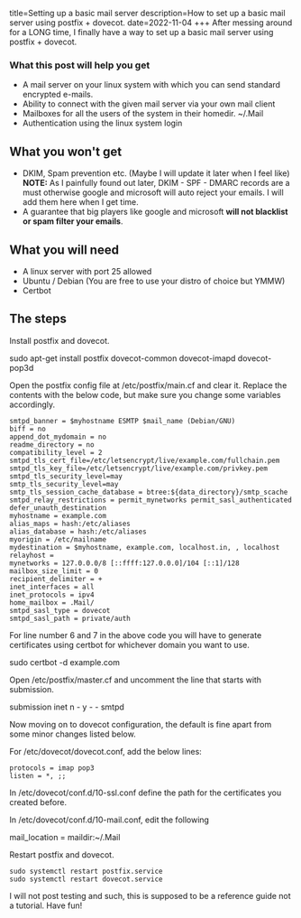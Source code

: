 title=Setting up a basic mail server
description=How to set up a basic mail server using postfix + dovecot.
date=2022-11-04
+++
After messing around for a LONG time, I finally have a way to set up a basic
mail server using postfix + dovecot.

### What this post will help you get

- A mail server on your linux system with which you can send standard encrypted e-mails.
- Ability to connect with the given mail server via your own mail client
- Mailboxes for all the users of the system in their homedir. ~/.Mail
- Authentication using the linux system login

## What you won't get
- DKIM, Spam prevention etc. (Maybe I will update it later when I feel like) **NOTE:** As I painfully found out later, DKIM - SPF - DMARC records are a must otherwise google and microsoft will auto reject your emails. I will add them here when I get time.
- A guarantee that big players like google and microsoft **will not blacklist
  or spam filter your emails**.

## What you will need
- A linux server with port 25 allowed
- Ubuntu / Debian (You are free to use your distro of choice but YMMW)
- Certbot

## The steps

Install postfix and dovecot.


sudo apt-get install postfix dovecot-common dovecot-imapd dovecot-pop3d

	

Open the postfix config file at /etc/postfix/main.cf and clear it. Replace
the contents with the below code, but make sure you change some variables
accordingly.

    smtpd_banner = $myhostname ESMTP $mail_name (Debian/GNU)
    biff = no
    append_dot_mydomain = no
    readme_directory = no
    compatibility_level = 2
    smtpd_tls_cert_file=/etc/letsencrypt/live/example.com/fullchain.pem
    smtpd_tls_key_file=/etc/letsencrypt/live/example.com/privkey.pem
    smtpd_tls_security_level=may
    smtp_tls_security_level=may
    smtp_tls_session_cache_database = btree:${data_directory}/smtp_scache
    smtpd_relay_restrictions = permit_mynetworks permit_sasl_authenticated
    defer_unauth_destination
    myhostname = example.com
    alias_maps = hash:/etc/aliases
    alias_database = hash:/etc/aliases
    myorigin = /etc/mailname
    mydestination = $myhostname, example.com, localhost.in, , localhost
    relayhost =
    mynetworks = 127.0.0.0/8 [::ffff:127.0.0.0]/104 [::1]/128
    mailbox_size_limit = 0
    recipient_delimiter = +
    inet_interfaces = all
    inet_protocols = ipv4
    home_mailbox = .Mail/
    smtpd_sasl_type = dovecot
    smtpd_sasl_path = private/auth

For line number 6 and 7 in the above code you will have to generate
   certificates using certbot for whichever domain you want to use.
	

sudo certbot -d example.com


Open /etc/postfix/master.cf and uncomment the line that starts with submission.

submission inet n - y - - smtpd

Now moving on to dovecot configuration, the default is fine apart from some minor changes listed below.

For /etc/dovecot/dovecot.conf,
add the below lines:

    protocols = imap pop3
    listen = *, ;;

In /etc/dovecot/conf.d/10-ssl.conf define the path for the certificates you created before.

In /etc/dovecot/conf.d/10-mail.conf, edit the following

mail_location = maildir:~/.Mail

Restart postfix and dovecot.

    sudo systemctl restart postfix.service
    sudo systemctl restart dovecot.service

I will not post testing and such, this is supposed to be a reference guide not a tutorial. Have fun!
